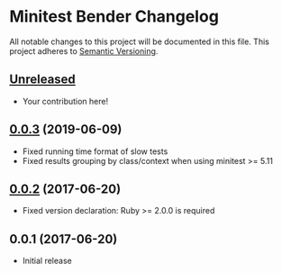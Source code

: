 # Minitest Bender Changelog

All notable changes to this project will be documented in this file. This project adheres to [Semantic Versioning][Semver].

## [Unreleased]

* Your contribution here!

## [0.0.3][] (2019-06-09)

* Fixed running time format of slow tests
* Fixed results grouping by class/context when using minitest >= 5.11

## [0.0.2][] (2017-06-20)

* Fixed version declaration: Ruby >= 2.0.0 is required

## 0.0.1 (2017-06-20)

* Initial release

[Semver]: http://semver.org
[Unreleased]: https://github.com/eugeniobruno/minitest-bender/compare/v0.0.2...HEAD
[0.0.3]: https://github.com/eugeniobruno/minitest-bender/compare/v0.0.2...v0.0.3
[0.0.2]: https://github.com/eugeniobruno/minitest-bender/compare/v0.0.1...v0.0.2
